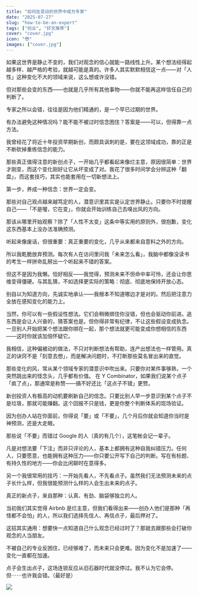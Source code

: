 ```yaml
---
title: "如何在变动的世界中成为专家"
date: "2025-07-27"
slug: "how-to-be-an-expert"
tags: ["创业", "好文推荐"]
cover: "cover.jpg"
icon: "😎"
images: ["cover.jpg"]
---
```

如果这世界是静止不变的，我们对观念的信心就能一路线性上升。某个想法经得起越多样、越严格的考验，就越可能是真的。许多人其实默默相信这一点——对「人性」这种变化不大的领域来说，这么想或许没错。



但对那些会变的东西——也就是几乎所有其他事物——你就不能再这样信任自己的判断了。



专家之所以会错，往往是因为他们精通的，是一个早已过期的世界。



有办法避免这种情况吗？能不能不被过时信念困住？答案是——可以，但得靠一点方法。



我曾经花了将近十年投资早期新创，而颇具讽刺的是，要在这领域成功，靠的正是不断砍掉重练信念的能力。



那些真正值得注意的新创点子，一开始几乎都看起来像烂主意，原因很简单：世界才刚变，而这个变化刚好让它从坏变成了对。我花了很多时间学会分辨这种「翻盘」，而这套技巧，其实也能套用在一切新想法上。



第一步，养成一种信念：世界一定会变。



那些对自己观点越来越笃定的人，潜意识里其实是认定世界静止。只要你不时提醒自己——「不是喔，它在变」，你就会开始训练自己去嗅出风的方向。



那该从哪里开始观察？除了「人性不太变」这条中等实用的原则外，很抱歉，变化这东西基本上没办法准确预测。



听起来像废话，但很重要：真正重要的变化，几乎从来都来自意料之外的方向。



所以我乾脆放弃预测。每次有人在访问里问我「未来怎么看」，我脑中都像没读书的考生一样拼命乱掰出一个听起来不错的答案。



但这不是因为我懒。恰好相反——我觉得，预测未来不但命中率可怜，还会让你思维变得僵硬。与其乱猜，不如选择更实际的策略：彻底、彻底地保持开放心态。



别自以为知道方向，先诚实地承认——我根本不知道哪边才是对的。然后把注意力全放在感知变化的能力上。



当然，你可以有一些假设性想法。它们会稍微绑住你没错，但也会驱动你前进。追东西是会让人兴奋的，猜答案也是。但你得非常有纪律，不让这些假设变成执念。
一旦别人开始把某个想法跟你绑在一起，那个想法就更可能变成你想相信的东西——这时你就该加倍怀疑它。



我相信，这种偏被动的做法，不只对判断想法有帮助，连产出想法也一样管用。真正的诀窍不是「刻意去想」，而是解决问题时，不打断那些莫名冒出来的直觉。



那些变化的风，常从某个领域专家的潜意识中吹出来。只要你对某件事够熟，一个突然跳出来的怪念头，几乎都有价值。
在 Y Combinator，如果我们说某个点子「疯了点」，那通常是称赞——搞不好还比「这点子不错」更赞。



新创投资人有极高的动机要刷新自己的信念。只要比别人早一步意识到某个点子不是垃圾，那就可能赚翻。这个回报不只是钱，更是你整个判断体系的现场验证。



因为创办人站在你面前，你得说「要」或「不要」，几个月后你就会知道你当时是神预测，还是大走眼。



那些说「不要」而错过 Google 的人（真的有几个），这笔帐会记一辈子。



凡是对想法要「下注」而非只评论的人，基本上都拥有这种自我纠错压力。任何人，只要愿意，也能拥有这种压力——你只要公开写下自己的判断。写在有标题、有持久性的地方——你会比闲聊时在意得多。



另一个我很常用的技巧：一开始先看人，不先看点子。虽然我们无法预测未来的点子长什么样，但我很能预测什么样的人会生出未来的点子。



真正的新点子，来自那种：认真、有劲、脑袋够独立的人。



当初我们其实觉得 Airbnb 是烂主意，但我们看得出来——创办人他们是那种「再怪都不会怕」的人，所以我们选择先信人、再信点子，最后押对了。



这招其实通用：想要快一点知道自己什么观念已经过时了？那就去跟那些会打破你观念的人当朋友。



不被自己的专业反困住，已经够难了，而未来只会更难。因为变化不是加速了——变化一直都在加速。



点子会生出点子，这场连锁反应从旧石器时代就没停过。我不认为它会停。
但⋯⋯也许我会错。（最好是）




![](https://prod-files-secure.s3.us-west-2.amazonaws.com/112d0858-5090-4d34-a606-b75eb8d65fd2/46476355-9cf3-4e99-9b7a-3531bc426380/1000202064.png?X-Amz-Algorithm=AWS4-HMAC-SHA256&X-Amz-Content-Sha256=UNSIGNED-PAYLOAD&X-Amz-Credential=ASIAZI2LB466QNEL2FUB%2F20250906%2Fus-west-2%2Fs3%2Faws4_request&X-Amz-Date=20250906T221106Z&X-Amz-Expires=3600&X-Amz-Security-Token=IQoJb3JpZ2luX2VjEC0aCXVzLXdlc3QtMiJHMEUCIQCPoDfEKvp%2B7ky5YPnVJavn8Ev2sQ28%2Ftm0xoaAhkPeWwIgWJwolzQFUG51X1X%2F14JiMVPqfP2R%2Fa%2BOzW%2B1DUVvrX8qiAQIlv%2F%2F%2F%2F%2F%2F%2F%2F%2F%2FARAAGgw2Mzc0MjMxODM4MDUiDA4Kz9Jd6jWDOzPvbyrcA2yKRAArX9PdRO2cf7i80Qe7Z0VobUmosFC7S5YwnJ5lrlVUj1kIdlW%2FQ4K1013w7xEqimv7yvK8JOnDR6tduVSIHfu1cYl0CTphTh%2FszP3EcfmBFPQKQ9NKIL9HMDOD%2BH9ImQcRx%2FgVlbp%2FZvFvvwE7berPU9lAwkRpIUwnUhvgJ%2FNmcEsxe7B38AtL%2F4nvYSfm3LKlsjEitJAD3g3QN5PM4AP%2Bi3OTQnQJxaxNojeFz7aX0658r3KDiRAT%2FHxlBe1Ti%2FE2WYiXvgqJSqac1sNnfiHCDwQdFBk469nhq%2BFmjr%2FiUb2i%2F73GKFroG2f3jdY%2BilJWQhFj7y3i4nX4u4z%2BSdNevC3W%2Be3u0%2F%2FH1IZaLURaQe5Enj9iPr5nryglSCNdbLCFnJ%2BctMP133M9%2FjJoD0iUWk9gieAL1DPhSmavCN3cPCI6tk603ojTFt4W%2BFP2FrOYtNC%2FmQcAoUqU3DZzdTUy4er%2BIyQsJR%2B0U0%2FYk6e98wNjCREXSuGkh5xXc9b%2FzLKcltbN4mhFgRQbgbjAbHO9QdsGLRLvwiMJthX90e2bKj1zji%2BwkXGs1GXoq0RYX6pViA66MXv0r%2B74E03wM9VBlk9cjI03ZGkf7zKhdDhTXTgdOpkh4dLeML6y8sUGOqUBSE566bBF0%2BZOGwSDqG4%2Fx3W9IWIg8TwmxpKjnwEj%2Fip6fit4WOde%2Foh2SZAIlB%2FK%2BLy02s5JdtkB1j6w7quXKQKniyt4G3HcsVRdSM8t2EyHjk1PQAg8Z5knBlbrYkZLn30%2FmJTgf4aOtuxEsGJzTyhG31CuBuh2sg3Jwjj5nVAqvpO4Zl3ykQi4dRhw9KsoxnpXjA9VPTnkg47lWtd3KMmBOX%2FL&X-Amz-Signature=c1216ea54399184617c95f5667f64d894b5399e4a84be05c26d77cc94e891c4a&X-Amz-SignedHeaders=host&x-amz-checksum-mode=ENABLED&x-id=GetObject)

